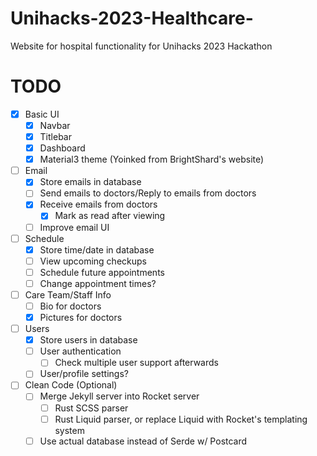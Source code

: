 # Unihacks-2023-Healthcare-
Website for hospital functionality for Unihacks 2023 Hackathon 

# TODO
- [x] Basic UI
    - [x] Navbar
    - [x] Titlebar
    - [x] Dashboard
    - [x] Material3 theme (Yoinked from BrightShard's website)
- [ ] Email
    - [x] Store emails in database
    - [ ] Send emails to doctors/Reply to emails from doctors
    - [x] Receive emails from doctors
        - [x] Mark as read after viewing
    - [ ] Improve email UI
- [ ] Schedule
    - [x] Store time/date in database
    - [ ] View upcoming checkups
    - [ ] Schedule future appointments
    - [ ] Change appointment times?
- [ ] Care Team/Staff Info
    - [ ] Bio for doctors
    - [x] Pictures for doctors
- [ ] Users
    - [x] Store users in database
    - [ ] User authentication
        - [ ] Check multiple user support afterwards
    - [ ] User/profile settings?
- [ ] Clean Code (Optional)
    - [ ] Merge Jekyll server into Rocket server
        - [ ] Rust SCSS parser
        - [ ] Rust Liquid parser, or replace Liquid with Rocket's templating system
    - [ ] Use actual database instead of Serde w/ Postcard
